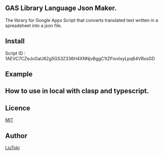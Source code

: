 ## GAS Library Language Json Maker.
The library for Google Apps Script that converts translated text written in a spreadsheet into a json file.

## Install

Script ID : 1AEVC7CZeJoGaU62g5GS3Z336H4XNNjvBggC1tZFiovIxyLpq64VRxsGD

## Example

## How to use in local with clasp and typescript.

## Licence
[MIT](https://github.com/LiuToki/gas-libraries/blob/main/LICENSE)

## Author
[LiuToki](https://github.com/liutoki)
